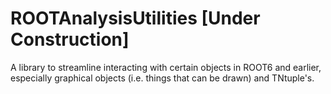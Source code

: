 # ROOTAnalysisUtilities [Under Construction]

A library to streamline interacting with certain objects in ROOT6 and earlier,
especially graphical objects (i.e. things that can be drawn) and TNtuple's.
